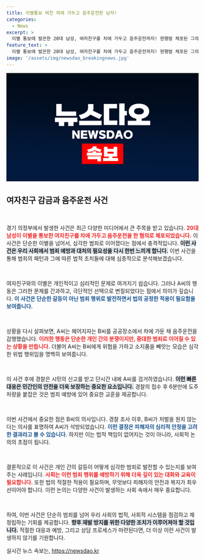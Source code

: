 ```yaml
---
title: 이별통보 여친 차에 가두고 음주운전한 남자!
categories:
  - News
excerpt: >
  이별 통보에 발끈한 20대 남성, 여자친구를 차에 가두고 음주운전까지! 현행범 체포된 그의 충격적인 행동과 경찰의 신속 대응을 확인해보세요.
feature_text: >
  이별 통보에 발끈한 20대 남성, 여자친구를 차에 가두고 음주운전까지! 현행범 체포된 그의 충격적인 행동과 경찰의 신속 대응을 확인해보세요.
image: '/assets/img/newsdao_breakingnews.jpg'
---
```


<p><img src="/assets/img/newsdao_breakingnews.jpg" alt="pcversion 속보" /></p>

<h2 data-ke-size="size26">여자친구 감금과 음주운전 사건</h2>

<p data-ke-size="size16">&nbsp;</p>

<p>경기 의정부에서 발생한 사건은 최근 다양한 미디어에서 큰 주목을 받고 있습니다. <b><span style="color: #ee2323;">20대 남성이 이별을 통보한 여자친구를 차에 가두고 음주운전을 한 혐의로 체포되었습니다.</span></b> 이 사건은 단순한 이별을 넘어서, 심각한 범죄로 이어졌다는 점에서 충격적입니다. <b><span style="background-color: #21538527;">이런 사건은 우리 사회에서 범죄 예방과 대처의 필요성을 다시 한번 느끼게 합니다.</span></b> 이번 사건을 통해 범죄의 패턴과 그에 따른 법적 조치들에 대해 심층적으로 분석해보겠습니다. </p>

<p data-ke-size="size16">&nbsp;</p>

<p>여자친구와의 이별은 개인적이고 심리적인 문제로 여겨지기 쉽습니다. 그러나 A씨의 행동은 그러한 문제를 간과하고, 극단적인 선택으로 변질되었다는 점에서 의미가 깊습니다. <b><span style="color: #1a5490;">이 사건은 단순한 갈등이 아닌 범죄 행위로 발전하면서 법의 공정한 적용이 필요함을 보여줍니다.</span></b>  </p>

<p data-ke-size="size16">&nbsp;</p>

<p>상황을 다시 살펴보면, A씨는 헤어지자는 B씨를 공공장소에서 차에 가둔 채 음주운전을 감행했습니다. <b><span style="color: #ee2323;">이러한 행동은 단순한 개인 간의 분쟁이지만, 중대한 범죄로 이어질 수 있는 상황을 만듭니다.</span></b> 더불어 A씨는 B씨에게 위협을 가하고 소지품을 빼앗는 모습은 심각한 위법 행위임을 명백히 보여줍니다.</p>

<p data-ke-size="size16">&nbsp;</p>

<p>이 사건 후에 경찰은 시민의 신고를 받고 단시간 내에 A씨를 검거하였습니다. <b><span style="background-color: #21538527;">이런 빠른 대응은 민간인의 안전을 더욱 보장하는 중요한 요소입니다.</span></b> 경찰의 접수 후 6분만에 도주차량을 붙잡은 것은 범죄 예방에 있어 중요한 교훈을 제공합니다. </p>

<p data-ke-size="size16">&nbsp;</p>

<p>이번 사건에서 중요한 점은 B씨의 의사입니다. 경찰 조사 이후, B씨가 처벌을 원치 않는다는 의사를 표명하여 A씨가 석방되었습니다. <b><span style="color: #1a5490;">이런 결정은 피해자의 심리적 안정을 고려한 결과라고 볼 수 있습니다.</span></b> 하지만 이는 법적 책임이 없어지는 것이 아니라, 사회적 논의의 초점이 됩니다.</p>

<p data-ke-size="size16">&nbsp;</p>

<p>결론적으로 이 사건은 개인 간의 갈등이 어떻게 심각한 범죄로 발전할 수 있는지를 보여주는 사례입니다. <b><span style="color: #ee2323;">사회는 이런 범죄 행위를 예방하기 위해 더욱 깊이 있는 대화와 교육이 필요합니다.</span></b> 또한 법의 적절한 적용이 필요하며, 무엇보다 피해자의 안전과 복지가 최우선이어야 합니다. 이런 논의는 다양한 사건이 발생하는 사회 속에서 매우 중요합니다.</p>

<p data-ke-size="size16">&nbsp;</p>

<p>하여, 이번 사건은 단순히 범죄를 넘어 우리 사회의 법적, 사회적 시스템을 점검하고 재정립하는 기회를 제공합니다. <b><span style="background-color: #21538527;">향후 재발 방지를 위한 다양한 조치가 이루어져야 할 것입니다.</span></b> 적절한 대응과 예방, 그리고 상담 프로세스가 마련된다면, 더 이상 이런 사건이 발생하지 않기를 기원합니다.</p>
실시간 뉴스 속보는, <a href="https://newsdao.kr" rel="dofollow">https://newsdao.kr</a>


